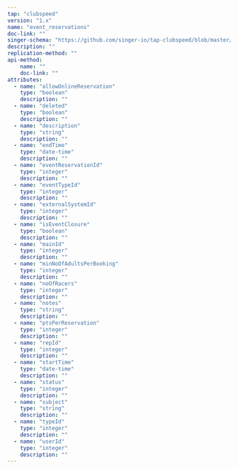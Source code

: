 ```yaml
---
tap: "clubspeed"
version: "1.x"
name: "event_reservations"
doc-link: ""
singer-schema: "https://github.com/singer-io/tap-clubspeed/blob/master/tap_clubspeed/schemas/event_reservations.json"
description: ""
replication-method: ""
api-method:
    name: ""
    doc-link: ""
attributes:
  - name: "allowOnlineReservation"
    type: "boolean"
    description: ""
  - name: "deleted"
    type: "boolean"
    description: ""
  - name: "description"
    type: "string"
    description: ""
  - name: "endTime"
    type: "date-time"
    description: ""
  - name: "eventReservationId"
    type: "integer"
    description: ""
  - name: "eventTypeId"
    type: "integer"
    description: ""
  - name: "externalSystemId"
    type: "integer"
    description: ""
  - name: "isEventClosure"
    type: "boolean"
    description: ""
  - name: "mainId"
    type: "integer"
    description: ""
  - name: "minNoOfAdultsPerBooking"
    type: "integer"
    description: ""
  - name: "noOfRacers"
    type: "integer"
    description: ""
  - name: "notes"
    type: "string"
    description: ""
  - name: "ptsPerReservation"
    type: "integer"
    description: ""
  - name: "repId"
    type: "integer"
    description: ""
  - name: "startTime"
    type: "date-time"
    description: ""
  - name: "status"
    type: "integer"
    description: ""
  - name: "subject"
    type: "string"
    description: ""
  - name: "typeId"
    type: "integer"
    description: ""
  - name: "userId"
    type: "integer"
    description: ""
---
```

